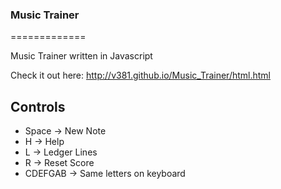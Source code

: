 <h3>Music Trainer</h3>
=============

Music Trainer written in Javascript

Check it out here: http://v381.github.io/Music_Trainer/html.html

<h2> Controls </h2>

<ul>
  
  <li>Space -> New Note</li>
  <li>H -> Help </li>
  <li>L -> Ledger Lines</li>
  <li>R -> Reset Score</li>
  <li>CDEFGAB -> Same letters on keyboard</li>
</ul>
